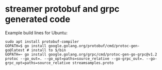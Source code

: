 # streamer protobuf and grpc generated code

Example build lines for Ubuntu:
```
sudo apt install protobuf-compiler
GOPATH=$ go install google.golang.org/protobuf/cmd/protoc-gen-go@latest # install to $/bin
GOPATH=~ go install google.golang.org/grpc/cmd/protoc-gen-go-grpc@v1.2
protoc --go_out=. --go_opt=paths=source_relative --go-grpc_out=. --go-grpc_opt=paths=source_relative streamsamples.proto
```
